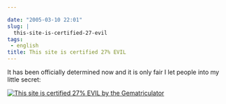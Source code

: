 ```yaml
---

date: "2005-03-10 22:01"
slug: |
  this-site-is-certified-27-evil
tags:
 - english
title: This site is certified 27% EVIL
---
```


It has been officially determined now and it is only fair I let people
into my little secret:

[![This site is certified 27% EVIL by the
Gematriculator](http://homokaasu.org/pics/g/e27.jpg)](http://homokaasu.org/gematriculator/?referer)
